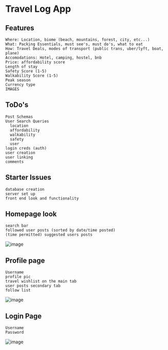 # Travel Log App

## Features

```
Where: Location, biome (beach, mountains, forest, city, etc...)
What: Packing Essentials, must see's, must do's, what to eat
How: Travel Deals, modes of transport (public trans, uber/lyft, boat, plane)
Accomodations: Hotel, camping, hostel, bnb
Price: affordability score
Length of stay
Safety Score (1-5)
Walkability Score (1-5)
Peak season
Currency type
IMAGES
```

## ToDo's

```
Post Schemas
User Search Queries
  location
  affordability
  walkability
  safety
  user
login creds (auth)
user creation
user linking
comments
```

## Starter Issues

```
database creation
server set up
front end look and functionality
```

## Homepage look

```
search bar
followed user posts (sorted by date/time posted)
(time permitted) suggested users posts
```

![image](https://github.com/BigMikeNova/travel-log/assets/125073452/3dd32370-bea7-4ab2-b1d5-f702e243f5e4)


## Profile page

```
Username
profile pic
travel wishlist on the main tab
user posts secondary tab
follow list
```
![image](https://github.com/BigMikeNova/travel-log/assets/125073452/53c3532a-1a27-44dd-8382-69ba63c93b38)

## Login Page

```
Username
Password
```
![image](https://github.com/BigMikeNova/travel-log/assets/125073452/23eaf9ed-c71e-40c8-9693-48edf2a2da7d)

